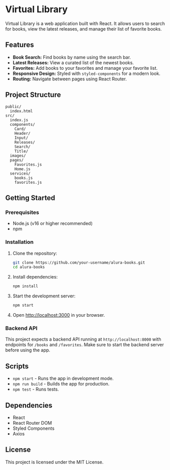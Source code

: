 # Virtual Library

 Virtual Library is a web application built with React. It allows users to search for books, view the latest releases, and manage their list of favorite books.

## Features

- **Book Search:** Find books by name using the search bar.
- **Latest Releases:** View a curated list of the newest books.
- **Favorites:** Add books to your favorites and manage your favorite list.
- **Responsive Design:** Styled with `styled-components` for a modern look.
- **Routing:** Navigate between pages using React Router.

## Project Structure

```
public/
  index.html
src/
  index.js
  components/
    Card/
    Header/
    Input/
    Releases/
    Search/
    Title/
  images/
  pages/
    Favorites.js
    Home.js
  services/
    books.js
    favorites.js
```

## Getting Started

### Prerequisites

- Node.js (v16 or higher recommended)
- npm

### Installation

1. Clone the repository:
   ```sh
   git clone https://github.com/your-username/alura-books.git
   cd alura-books
   ```

2. Install dependencies:
   ```sh
   npm install
   ```

3. Start the development server:
   ```sh
   npm start
   ```

4. Open [http://localhost:3000](http://localhost:3000) in your browser.

### Backend API

This project expects a backend API running at `http://localhost:8000` with endpoints for `/books` and `/favorites`. Make sure to start the backend server before using the app.

## Scripts

- `npm start` - Runs the app in development mode.
- `npm run build` - Builds the app for production.
- `npm test` - Runs tests.

## Dependencies

- React
- React Router DOM
- Styled Components
- Axios

## License

This project is licensed under the MIT License.